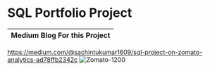 # SQL Portfolio Project

 |Medium Blog For this Project|
   |-| 
   https://medium.com/@sachintukumar1609/sql-project-on-zomato-analytics-ad78ffb2342c
![Zomato-1200](https://user-images.githubusercontent.com/103982094/213903540-d4fb743a-fb9c-4c06-821f-536f381002bb.jpg)
